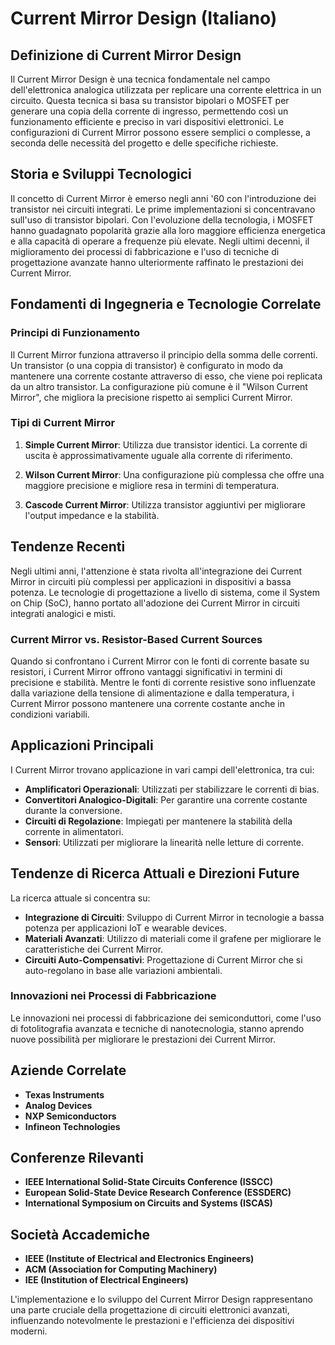 # Current Mirror Design (Italiano)

## Definizione di Current Mirror Design

Il Current Mirror Design è una tecnica fondamentale nel campo dell'elettronica analogica utilizzata per replicare una corrente elettrica in un circuito. Questa tecnica si basa su transistor bipolari o MOSFET per generare una copia della corrente di ingresso, permettendo così un funzionamento efficiente e preciso in vari dispositivi elettronici. Le configurazioni di Current Mirror possono essere semplici o complesse, a seconda delle necessità del progetto e delle specifiche richieste.

## Storia e Sviluppi Tecnologici

Il concetto di Current Mirror è emerso negli anni '60 con l'introduzione dei transistor nei circuiti integrati. Le prime implementazioni si concentravano sull'uso di transistor bipolari. Con l'evoluzione della tecnologia, i MOSFET hanno guadagnato popolarità grazie alla loro maggiore efficienza energetica e alla capacità di operare a frequenze più elevate. Negli ultimi decenni, il miglioramento dei processi di fabbricazione e l'uso di tecniche di progettazione avanzate hanno ulteriormente raffinato le prestazioni dei Current Mirror.

## Fondamenti di Ingegneria e Tecnologie Correlate

### Principi di Funzionamento

Il Current Mirror funziona attraverso il principio della somma delle correnti. Un transistor (o una coppia di transistor) è configurato in modo da mantenere una corrente costante attraverso di esso, che viene poi replicata da un altro transistor. La configurazione più comune è il "Wilson Current Mirror", che migliora la precisione rispetto ai semplici Current Mirror.

### Tipi di Current Mirror

1. **Simple Current Mirror**: Utilizza due transistor identici. La corrente di uscita è approssimativamente uguale alla corrente di riferimento.
   
2. **Wilson Current Mirror**: Una configurazione più complessa che offre una maggiore precisione e migliore resa in termini di temperatura.

3. **Cascode Current Mirror**: Utilizza transistor aggiuntivi per migliorare l'output impedance e la stabilità.

## Tendenze Recenti

Negli ultimi anni, l'attenzione è stata rivolta all'integrazione dei Current Mirror in circuiti più complessi per applicazioni in dispositivi a bassa potenza. Le tecnologie di progettazione a livello di sistema, come il System on Chip (SoC), hanno portato all'adozione dei Current Mirror in circuiti integrati analogici e misti.

### Current Mirror vs. Resistor-Based Current Sources

Quando si confrontano i Current Mirror con le fonti di corrente basate su resistori, i Current Mirror offrono vantaggi significativi in termini di precisione e stabilità. Mentre le fonti di corrente resistive sono influenzate dalla variazione della tensione di alimentazione e dalla temperatura, i Current Mirror possono mantenere una corrente costante anche in condizioni variabili.

## Applicazioni Principali

I Current Mirror trovano applicazione in vari campi dell'elettronica, tra cui:

- **Amplificatori Operazionali**: Utilizzati per stabilizzare le correnti di bias.
- **Convertitori Analogico-Digitali**: Per garantire una corrente costante durante la conversione.
- **Circuiti di Regolazione**: Impiegati per mantenere la stabilità della corrente in alimentatori.
- **Sensori**: Utilizzati per migliorare la linearità nelle letture di corrente.

## Tendenze di Ricerca Attuali e Direzioni Future

La ricerca attuale si concentra su:

- **Integrazione di Circuiti**: Sviluppo di Current Mirror in tecnologie a bassa potenza per applicazioni IoT e wearable devices.
- **Materiali Avanzati**: Utilizzo di materiali come il grafene per migliorare le caratteristiche dei Current Mirror.
- **Circuiti Auto-Compensativi**: Progettazione di Current Mirror che si auto-regolano in base alle variazioni ambientali.

### Innovazioni nei Processi di Fabbricazione

Le innovazioni nei processi di fabbricazione dei semiconduttori, come l'uso di fotolitografia avanzata e tecniche di nanotecnologia, stanno aprendo nuove possibilità per migliorare le prestazioni dei Current Mirror.

## Aziende Correlate

- **Texas Instruments**
- **Analog Devices**
- **NXP Semiconductors**
- **Infineon Technologies**

## Conferenze Rilevanti

- **IEEE International Solid-State Circuits Conference (ISSCC)**
- **European Solid-State Device Research Conference (ESSDERC)**
- **International Symposium on Circuits and Systems (ISCAS)**

## Società Accademiche

- **IEEE (Institute of Electrical and Electronics Engineers)**
- **ACM (Association for Computing Machinery)**
- **IEE (Institution of Electrical Engineers)**

L'implementazione e lo sviluppo del Current Mirror Design rappresentano una parte cruciale della progettazione di circuiti elettronici avanzati, influenzando notevolmente le prestazioni e l'efficienza dei dispositivi moderni.